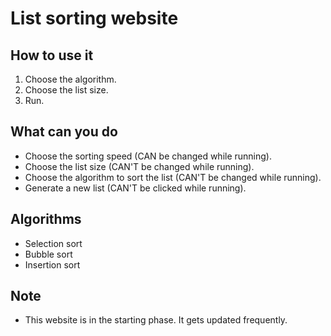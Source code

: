 # List sorting website

## How to use it
1. Choose the algorithm.
2. Choose the list size.
3. Run.

## What can you do
* Choose the sorting speed (CAN be changed while running).
* Choose the list size (CAN'T be changed while running).
* Choose the algorithm to sort the list (CAN'T be changed while running).
* Generate a new list (CAN'T be clicked while running).

## Algorithms
* Selection sort
* Bubble sort
* Insertion sort

## Note
* This website is in the starting phase. It gets updated frequently.
